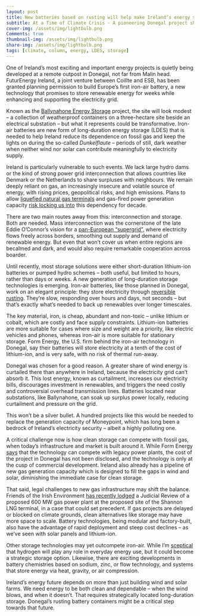 ```yaml
---
layout: post
title: New batteries based on rusting will help make Ireland’s energy secure and low carbon
subtitle: At a Time of Climate Crisis - A pioneering Donegal project shows how long-duration energy storage will play a role in Ireland’s clean energy futuredrawdown
cover-img: /assets/img/lightbulb.png
Comments: true
thumbnail-img: /assets/img/lightbulb.png
share-img: /assets/img/lightbulb.png
tags: [climate, column, energy, LDES, storage]
---
```

 One of Ireland’s most exciting and important energy projects is quietly being developed at a remote outpost in Donegal, not far from Malin head. FuturEnergy Ireland, a joint venture between Coillte and ESB, has been granted planning permission to build Europe’s first iron-air battery, a new technology that promises to store renewable energy for weeks while enhancing and supporting the electricity grid.

Known as the [Ballynahone Energy Storage](https://ballynahoneenergystorage.ie/) project, the site will look modest – a collection of weatherproof containers on a three-hectare site beside an electrical substation – but what it represents could be transformative. Iron-air batteries are new form of long-duration energy storage (LDES) that is needed to help Ireland reduce its dependence on fossil gas and keep the lights on during the so-called *Dunkelflaute* – periods of still, dark weather when neither wind nor solar can contribute meaningfully to electricity supply.

Ireland is particularly vulnerable to such events. We lack large hydro dams or the kind of strong power grid interconnection that allows countries like Denmark or the Netherlands to share surpluses with neighbours. We remain deeply reliant on gas, an increasingly insecure and volatile source of energy, with rising prices, geopolitical risks, and high emissions. Plans to allow [liquefied natural gas terminals](https://www.irishtimes.com/environment/climate-crisis/2025/04/03/sunk-costs-in-fossil-fuel-infrastructure-could-sink-us/) and gas-fired power generation capacity [risk locking us into](https://www.independent.ie/irish-news/shannon-lng-power-plant-project-stalled-by-legal-challenge/a1404790660.html) this dependency for decade.

There are two main routes away from this: interconnection and storage. Both are needed. Mass interconnection was the cornerstone of the late Eddie O’Connor’s vision for a [pan-European “supergrid”,](https://www.irishtimes.com/environment/climate-crisis/2023/02/18/a-supergrid-for-europe-is-the-last-piece-in-jigsaw-to-decarbonise-europe/) where electricity flows freely across borders, smoothing out supply and demand of renewable energy. But even that won’t cover us when entire regions are becalmed and dark, and would also require remarkable cooperation across boarder.

Until recently, most storage solutions were either short-duration lithium-ion batteries or pumped hydro schemes – both useful, but limited to hours, rather than days or weeks. A new generation of long-duration storage technologies is emerging. Iron-air batteries, like those planned in Donegal, work on an elegant principle: they store electricity through [reversible rusting](https://formenergy.com/technology/battery-technology/). They’re slow, responding over hours and days, not seconds – but that’s exactly what’s needed to back up renewables over longer timescales.

The key material, iron, is cheap, abundant and non-toxic – unlike lithium or cobalt, which are costly and face supply constraints. Lithium-ion batteries are more suitable for cases where size and weight are a priority, like electric vehicles and phones, whereas iron-air is more suitable for stationary storage. Form Energy, the U.S. firm behind the iron-air technology in Donegal, say their batteries will store electricity at a tenth of the cost of lithium-ion, and is very safe, with no risk of thermal run-away.

Donegal was chosen for a good reason. A greater share of wind energy is curtailed there than anywhere in Ireland, because the electricity grid can’t absorb it. This lost energy, known as curtailment, increases our electricity bills, discourages investment in renewables, and triggers the need costly and controversial overhead transmission lines. Batteries located near substations, like Ballynahone, can soak up surplus power locally, reducing curtailment and pressure on the grid.

This won’t be a silver bullet. A hundred projects like this would be needed to replace the generation capacity of Moneypoint, which has long been a bedrock of Ireland’s electricity security – albeit a highly polluting one.

A critical challenge now is how clean storage can compete with fossil gas, when today’s infrastructure and market is built around it. While Form Energy [says](https://www.utilitydive.com/news/iron-air-battery-developer-long-duration-storage-form-energy-collaboration-ge-vernova/730633/) that the technology can compete with legacy power plants, the cost of the project in Donegal has not been disclosed, and the technology is only at the cusp of commercial development. Ireland also already has a pipeline of new gas generation capacity which is designed to fill the gaps in wind and solar, diminishing the immediate case for clean storage.

That said, legal challenges to new gas infrastructure may shift the balance. Friends of the Irish Environment [has recently lodged](https://climatecasechart.com/non-us-case/friends-of-the-irish-environment-clg-v-an-bord-pleanala-ireland-attorney-general-minister-for-housing-local-government-and-heritage/) a Judicial Review of a proposed 600 MW gas power plant at the proposed site of the Shannon LNG terminal, in a case that could set precedent. If gas projects are delayed or blocked on climate grounds, clean alternatives like storage may have more space to scale. Battery technologies, being modular and factory-built, also have the advantage of rapid deployment and steep cost declines – as we’ve seen with solar panels and lithium-ion.

Other storage technologies may yet outcompete iron-air. While I’m [sceptical](https://www.irishtimes.com/environment/climate-crisis/2023/08/03/green-hydrogen-cause-for-hope-or-hype/) that hydrogen will play any role in everyday energy use, but it could become a strategic storage option. Likewise, there are exciting developments in battery chemistries based on sodium, zinc, or flow technology, and systems that store energy via heat, gravity, or air compression.

Ireland’s energy future depends on more than just building wind and solar farms. We need energy to be both clean and dependable – when the wind blows, and when it doesn’t. That requires strategically located long-duration storage. Donegal’s rusting battery containers might be a critical step towards that future.